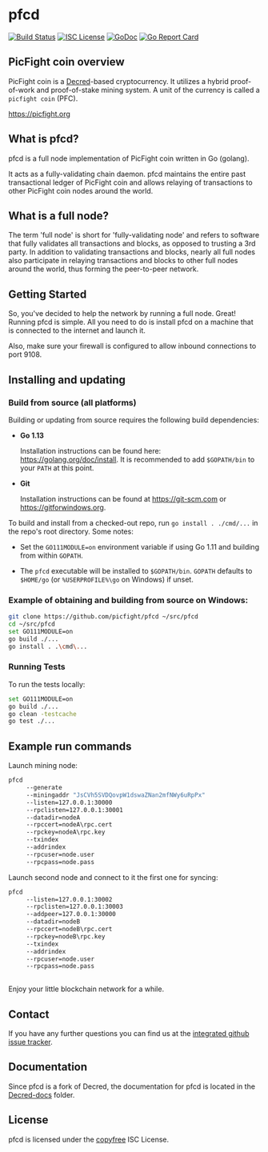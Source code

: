 pfcd
====

[![Build Status](https://travis-ci.org/picfight/pfcd.png?branch=master)](https://travis-ci.org/picfight/pfcd)
[![ISC License](http://img.shields.io/badge/license-ISC-blue.svg)](http://copyfree.org)
[![GoDoc](https://img.shields.io/badge/godoc-reference-blue.svg)](http://godoc.org/github.com/picfight/pfcd)
[![Go Report Card](https://goreportcard.com/badge/github.com/picfight/pfcd)](https://goreportcard.com/report/github.com/picfight/pfcd)

## PicFight coin overview

PicFight coin is a [Decred](https://decred.org)-based cryptocurrency.
It utilizes a hybrid proof-of-work and proof-of-stake mining system.
A unit of the currency is called a `picfight coin` (PFC).

https://picfight.org

## What is pfcd?

pfcd is a full node implementation of PicFight coin written in Go (golang).

It acts as a fully-validating chain daemon.  pfcd maintains the entire past
transactional ledger of PicFight coin and allows relaying of transactions
to other PicFight coin nodes around the world.

## What is a full node?

The term 'full node' is short for 'fully-validating node' and refers to software
that fully validates all transactions and blocks, as opposed to trusting a 3rd
party. In addition to validating transactions and blocks, nearly all full nodes
also participate in relaying transactions and blocks to other full nodes around
the world, thus forming the peer-to-peer network.

## Getting Started

So, you've decided to help the network by running a full node.  Great!  Running
pfcd is simple.  All you need to do is install pfcd on a machine that is
connected to the internet and launch it.

Also, make sure your firewall is configured to allow inbound connections to port
9108.

## Installing and updating

### Build from source (all platforms)

Building or updating from source requires the following build dependencies:

- **Go 1.13**

  Installation instructions can be found here: https://golang.org/doc/install.
  It is recommended to add `$GOPATH/bin` to your `PATH` at this point.

- **Git**

  Installation instructions can be found at https://git-scm.com or
  https://gitforwindows.org.

To build and install from a checked-out repo, run `go install . ./cmd/...` in
the repo's root directory.  Some notes:

* Set the `GO111MODULE=on` environment variable if using Go 1.11 and building
  from within `GOPATH`.

* The `pfcd` executable will be installed to `$GOPATH/bin`.  `GOPATH`
  defaults to `$HOME/go` (or `%USERPROFILE%\go` on Windows) if unset.

### Example of obtaining and building from source on Windows:

```bash
git clone https://github.com/picfight/pfcd ~/src/pfcd
cd ~/src/pfcd
set GO111MODULE=on
go build ./...
go install . .\cmd\...
```

### Running Tests

To run the tests locally:

```bash
set GO111MODULE=on
go build ./...
go clean -testcache
go test ./...
```

## Example run commands

Launch mining node:
```bash
pfcd
     --generate
     --miningaddr "JsCVh5SVDQovpW1dswaZNan2mfNWy6uRpPx"
     --listen=127.0.0.1:30000
     --rpclisten=127.0.0.1:30001
     --datadir=nodeA
     --rpccert=nodeA\rpc.cert
     --rpckey=nodeA\rpc.key     
     --txindex
     --addrindex
     --rpcuser=node.user
     --rpcpass=node.pass
```

Launch second node and connect to it the first one for syncing:
```bash
pfcd
     --listen=127.0.0.1:30002
     --rpclisten=127.0.0.1:30003
     --addpeer=127.0.0.1:30000
     --datadir=nodeB
     --rpccert=nodeB\rpc.cert
     --rpckey=nodeB\rpc.key
     --txindex
     --addrindex
     --rpcuser=node.user
     --rpcpass=node.pass
     
```

Enjoy your little blockchain network for a while.

## Contact

If you have any further questions you can find us at the
[integrated github issue tracker](https://github.com/picfight/pfcd/issues).

## Documentation

Since pfcd is a fork of Decred, the documentation for pfcd is located in the
[Decred-docs](https://github.com/decred/dcrd/tree/master/docs) folder.

## License

pfcd is licensed under the [copyfree](http://copyfree.org) ISC License.
